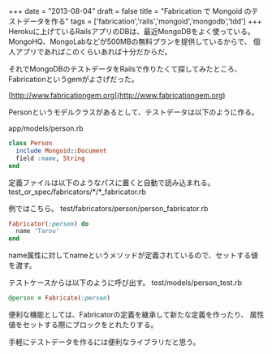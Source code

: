 
+++
date = "2013-08-04"
draft = false
title = "Fabrication で Mongoid のテストデータを作る"
tags  = ['fabrication','rails','mongoid','mongodb','tdd']
+++
Herokuに上げているRailsアプリのDBは、最近MongoDBをよく使っている。
MongoHQ、MongoLabなどが500MBの無料プランを提供しているからで、
個人アプリであればこのくらいあれば十分だからだ。

それでMongoDBのテストデータをRailsで作りたくて探してみたところ、
Fabricationというgemがよさげだった。

[http://www.fabricationgem.org](http://www.fabricationgem.org)

Personというモデルクラスがあるとして、テストデータは以下のように作る。

app/models/person.rb
```ruby
class Person
  include Mongoid::Document
  field :name, String
end
```

定義ファイルは以下のようなパスに置くと自動で読み込まれる。
test_or_spec/fabricators/\*/\*_fabricator.rb

例ではこちら。
test/fabricators/person/person_fabricator.rb
```ruby
Fabricator(:person) do
  name 'Tarou'
end
```
name属性に対してnameというメソッドが定義されているので、セットする値を渡す。

テストケースからは以下のように呼び出す。
test/models/person_test.rb
```ruby
@person = Fabricate(:person)
```

便利な機能としては、Fabricatorの定義を継承して新たな定義を作ったり、
属性値をセットする際にブロックをとれたりする。

手軽にテストデータを作るには便利なライブラリだと思う。
	
